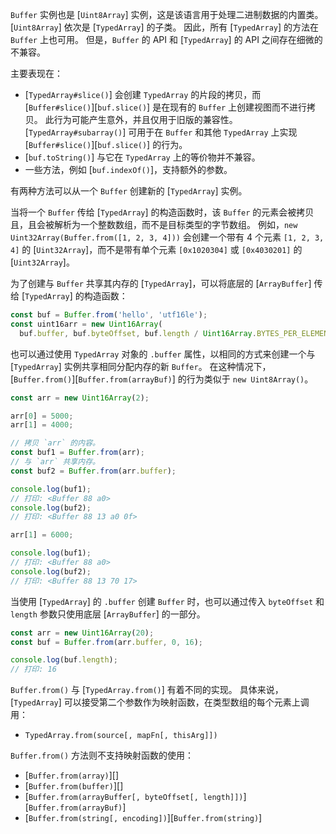 <!-- YAML
changes:
  - version: v3.0.0
    pr-url: https://github.com/nodejs/node/pull/2002
    description: The `Buffer`s class now inherits from `Uint8Array`.
-->

`Buffer` 实例也是 [`Uint8Array`] 实例，这是该语言用于处理二进制数据的内置类。
[`Uint8Array`] 依次是 [`TypedArray`] 的子类。 
因此，所有 [`TypedArray`] 的方法在 `Buffer` 上也可用。 
但是，`Buffer` 的 API 和 [`TypedArray`] 的 API 之间存在细微的不兼容。

主要表现在：

* [`TypedArray#slice()`] 会创建 `TypedArray` 的片段的拷贝，而 [`Buffer#slice()`][`buf.slice()`] 是在现有的 `Buffer` 上创建视图而不进行拷贝。 
  此行为可能产生意外，并且仅用于旧版的兼容性。 
  [`TypedArray#subarray()`] 可用于在 `Buffer` 和其他 `TypedArray` 上实现 [`Buffer#slice()`][`buf.slice()`] 的行为。
* [`buf.toString()`] 与它在 `TypedArray` 上的等价物并不兼容。
* 一些方法，例如 [`buf.indexOf()`]，支持额外的参数。

有两种方法可以从一个 `Buffer` 创建新的 [`TypedArray`] 实例。

当将一个 `Buffer` 传给 [`TypedArray`] 的构造函数时，该 `Buffer` 的元素会被拷贝且，且会被解析为一个整数数组，而不是目标类型的字节数组。 
例如，`new Uint32Array(Buffer.from([1, 2, 3, 4]))` 会创建一个带有 4 个元素 `[1, 2, 3, 4]` 的 [`Uint32Array`]，而不是带有单个元素 `[0x1020304]` 或 `[0x4030201]` 的 [`Uint32Array`]。


为了创建与 `Buffer` 共享其内存的 [`TypedArray`]，可以将底层的 [`ArrayBuffer`] 传给 [`TypedArray`] 的构造函数：

```js
const buf = Buffer.from('hello', 'utf16le');
const uint16arr = new Uint16Array(
  buf.buffer, buf.byteOffset, buf.length / Uint16Array.BYTES_PER_ELEMENT);
```

也可以通过使用 `TypedArray` 对象的 `.buffer` 属性，以相同的方式来创建一个与 [`TypedArray`] 实例共享相同分配内存的新 `Buffer`。 
在这种情况下，[`Buffer.from()`][`Buffer.from(arrayBuf)`] 的行为类似于 `new Uint8Array()`。

```js
const arr = new Uint16Array(2);

arr[0] = 5000;
arr[1] = 4000;

// 拷贝 `arr` 的内容。
const buf1 = Buffer.from(arr);
// 与 `arr` 共享内存。
const buf2 = Buffer.from(arr.buffer);

console.log(buf1);
// 打印: <Buffer 88 a0>
console.log(buf2);
// 打印: <Buffer 88 13 a0 0f>

arr[1] = 6000;

console.log(buf1);
// 打印: <Buffer 88 a0>
console.log(buf2);
// 打印: <Buffer 88 13 70 17>
```

当使用 [`TypedArray`] 的 `.buffer` 创建 `Buffer` 时，也可以通过传入 `byteOffset` 和 `length` 参数只使用底层 [`ArrayBuffer`] 的一部分。

```js
const arr = new Uint16Array(20);
const buf = Buffer.from(arr.buffer, 0, 16);

console.log(buf.length);
// 打印: 16
```

`Buffer.from()` 与 [`TypedArray.from()`] 有着不同的实现。
具体来说，[`TypedArray`] 可以接受第二个参数作为映射函数，在类型数组的每个元素上调用：

* `TypedArray.from(source[, mapFn[, thisArg]])`

`Buffer.from()` 方法则不支持映射函数的使用：

* [`Buffer.from(array)`][]
* [`Buffer.from(buffer)`][]
* [`Buffer.from(arrayBuffer[, byteOffset[, length]])`][`Buffer.from(arrayBuf)`]
* [`Buffer.from(string[, encoding])`][`Buffer.from(string)`]


